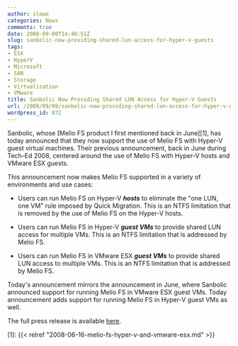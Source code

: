 ```yaml
---
author: slowe
categories: News
comments: true
date: 2008-09-08T14:48:51Z
slug: sanbolic-now-providing-shared-lun-access-for-hyper-v-guests
tags:
- ESX
- HyperV
- Microsoft
- SAN
- Storage
- Virtualization
- VMware
title: Sanbolic Now Providing Shared LUN Access for Hyper-V Guests
url: /2008/09/08/sanbolic-now-providing-shared-lun-access-for-hyper-v-guests/
wordpress_id: 872
---
```


Sanbolic, whose [Melio FS product I first mentioned back in June][1], has today announced that they now support the use of Melio FS with Hyper-V guest virtual machines. Their previous announcement, back in June during Tech-Ed 2008, centered around the use of Melio FS with Hyper-V hosts and VMware ESX guests.

This announcement now makes Melio FS supported in a variety of environments and use cases:

* Users can run Melio FS on Hyper-V **_hosts_** to eliminate the "one LUN, one VM" rule imposed by Quick Migration. This is an NTFS limitation that is removed by the use of Melio FS on the Hyper-V hosts.

* Users can run Melio FS in Hyper-V **_guest VMs_** to provide shared LUN access for multiple VMs. This is an NTFS limitation that is addressed by Melio FS.

* Users can run Melio FS in VMware ESX **_guest VMs_** to provide shared LUN access to multiple VMs. This is an NTFS limitation that is addressed by Melio FS.

Today's announcement mirrors the announcement in June, where Sanbolic announced support for running Melio FS in VMware ESX guest VMs. Today announcement adds support for running Melio FS in Hyper-V guest VMs as well.

The full press release is available [here](http://www.sanbolic.com/pdfs/Sanbolic_Press_Release_Hyper-V_Guest_Support_Final.pdf).

[1]: {{< relref "2008-06-16-melio-fs-hyper-v-and-vmware-esx.md" >}}
